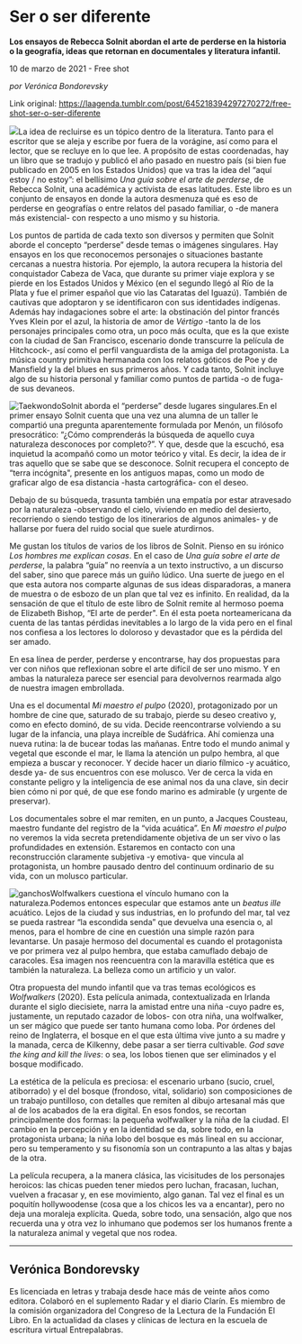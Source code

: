 # Ser o ser diferente

**Los ensayos de Rebecca Solnit abordan el arte de perderse en la historia o la geografía, ideas que retornan en documentales y literatura infantil.**

10 de marzo de 2021 - Free shot

_por Verónica Bondorevsky_

Link original: https://laagenda.tumblr.com/post/645218394297270272/free-shot-ser-o-ser-diferente

![](https://64.media.tumblr.com/0b22f25960ab2366baf0cd22a18e0ee8/8225cac54e70bb38-a5/s500x750/d8f633140e0110152b7e39ae9d2557df36b0f074.jpg)La idea de recluirse es un tópico dentro de la literatura. Tanto para el escritor que se aleja y escribe por fuera de la vorágine, así como para el lector, que se recluye en lo que lee. A propósito de estas coordenadas, hay un libro que se tradujo y publicó el año pasado en nuestro país (si bien fue publicado en 2005 en los Estados Unidos) que va tras la idea del “aquí estoy / no estoy”: el bellísimo *Una guía sobre el arte de perderse*, de Rebecca Solnit, una académica y activista de esas latitudes. Este libro es un conjunto de ensayos en donde la autora desmenuza qué es eso de perderse en geografías o entre relatos del pasado familiar, o -de manera más existencial- con respecto a uno mismo y su historia.

Los puntos de partida de cada texto son diversos y permiten que Solnit aborde el concepto “perderse” desde temas o imágenes singulares. Hay ensayos en los que reconocemos personajes o situaciones bastante cercanas a nuestra historia. Por ejemplo, la autora recupera la historia del conquistador Cabeza de Vaca, que durante su primer viaje explora y se pierde en los Estados Unidos y México (en el segundo llegó al Río de la Plata y fue el primer español que vio las Cataratas del Iguazú). También de cautivas que adoptaron y se identificaron con sus identidades indígenas. Además hay indagaciones sobre el arte: la obstinación del pintor francés Yves Klein por el azul, la historia de amor de *Vértigo* -tanto la de los personajes principales como otra, un poco más oculta, que es la que existe con la ciudad de San Francisco, escenario donde transcurre la película de Hitchcock-, así como el perfil vanguardista de la amiga del protagonista. La música country primitiva hermanada con los relatos góticos de Poe y de Mansfield y la del blues en sus primeros años. Y cada tanto, Solnit incluye algo de su historia personal y familiar como puntos de partida -o de fuga- de sus devaneos.

![Taekwondo](https://64.media.tumblr.com/58ec4ff95b89a2d3a3cf430d45807449/8225cac54e70bb38-03/s400x600/8d0aa1d6d9679cc90348c4eb930a7fb9f68aa167.jpg)Solnit aborda el “perderse” desde lugares singulares.En el primer ensayo Solnit cuenta que una vez una alumna de un taller le compartió una pregunta aparentemente formulada por Menón, un filósofo presocrático: “¿Cómo comprenderás la búsqueda de aquello cuya naturaleza desconoces por completo?”. Y que, desde que la escuchó, esa inquietud la acompañó como un motor teórico y vital. Es decir, la idea de ir tras aquello que se sabe que se desconoce. Solnit recupera el concepto de “terra incógnita", presente en los antiguos mapas, como un modo de graficar algo de esa distancia -hasta cartográfica- con el deseo. 

Debajo de su búsqueda, trasunta también una empatía por estar atravesado por la naturaleza -observando el cielo, viviendo en medio del desierto, recorriendo o siendo testigo de los itinerarios de algunos animales- y de hallarse por fuera del ruido social que suele aturdirnos.

Me gustan los títulos de varios de los libros de Solnit. Pienso en su irónico *Los hombres me explican cosas*. En el caso de *Una guía sobre el arte de perderse*, la palabra “guía” no reenvía a un texto instructivo, a un discurso del saber, sino que parece más un guiño lúdico. Una suerte de juego en el que esta autora nos comparte algunas de sus ideas disparadoras, a manera de muestra o de esbozo de un plan que tal vez es infinito. En realidad, da la sensación de que el título de este libro de Solnit remite al hermoso poema de Elizabeth Bishop, “El arte de perder". En él esta poeta norteamericana da cuenta de las tantas pérdidas inevitables a lo largo de la vida pero en el final nos confiesa a los lectores lo doloroso y devastador que es la pérdida del ser amado. 

En esa línea de perder, perderse y encontrarse, hay dos propuestas para ver con niños que reflexionan sobre el arte difícil de ser uno mismo. Y en ambas la naturaleza parece ser esencial para devolvernos rearmada algo de nuestra imagen embrollada. 

Una es el documental *Mi maestro el pulpo* (2020), protagonizado por un hombre de cine que, saturado de su trabajo, pierde su deseo creativo y, como en efecto dominó, de su vida. Decide reencontrarse volviendo a su lugar de la infancia, una playa increíble de Sudáfrica. Ahí comienza una nueva rutina: la de bucear todas las mañanas. Entre todo el mundo animal y vegetal que esconde el mar, le llama la atención un pulpo hembra, al que empieza a buscar y reconocer. Y decide hacer un diario fílmico -y acuático, desde ya- de sus encuentros con ese molusco. Ver de cerca la vida en constante peligro y la inteligencia de ese animal nos da una clave, sin decir bien cómo ni por qué, de que ese fondo marino es admirable (y urgente de preservar). 

Los documentales sobre el mar remiten, en un punto, a Jacques Cousteau, maestro fundante del registro de la “vida acuática”. En *Mi maestro el pulpo* no veremos la vida secreta pretendidamente objetiva de un ser vivo o las profundidades en extensión. Estaremos en contacto con una reconstrucción claramente subjetiva -y emotiva- que vincula al protagonista, un hombre pausado dentro del continuum ordinario de su vida, con un molusco particular. 

![ganchos](https://64.media.tumblr.com/882b266eaaa8deb5168eebbdacc2164e/8225cac54e70bb38-ce/s500x750/d94916791a89031a189a37dd4c7eaf5fa36ad027.jpg)Wolfwalkers cuestiona el vínculo humano con la naturaleza.Podemos entonces especular que estamos ante un *beatus ille* acuático. Lejos de la ciudad y sus industrias, en lo profundo del mar, tal vez se pueda rastrear “la escondida senda” que devuelva una esencia o, al menos, para el hombre de cine en cuestión una simple razón para levantarse. Un pasaje hermoso del documental es cuando el protagonista ve por primera vez al pulpo hembra, que estaba camuflado debajo de caracoles. Esa imagen nos reencuentra con la maravilla estética que es también la naturaleza. La belleza como un artificio y un valor.

Otra propuesta del mundo infantil que va tras temas ecológicos es *Wolfwalkers* (2020). Esta película animada, contextualizada en Irlanda durante el siglo diecisiete, narra la amistad entre una niña -cuyo padre es, justamente, un reputado cazador de lobos- con otra niña, una wolfwalker, un ser mágico que puede ser tanto humana como loba. Por órdenes del reino de Inglaterra, el bosque en el que esta última vive junto a su madre y la manada, cerca de Kilkenny, debe pasar a ser tierra cultivable. *God save the king and kill the lives*: o sea, los lobos tienen que ser eliminados y el bosque modificado.

La estética de la película es preciosa: el escenario urbano (sucio, cruel, atiborrado) y el del bosque (frondoso, vital, solidario) son composiciones de un trabajo puntilloso, con detalles que remiten al dibujo artesanal más que al de los acabados de la era digital. En esos fondos, se recortan principalmente dos formas: la pequeña wolfwalker y la niña de la ciudad. El cambio en la percepción y en la identidad se da, sobre todo, en la protagonista urbana; la niña lobo del bosque es más lineal en su accionar, pero su temperamento y su fisonomía son un contrapunto a las altas y bajas de la otra.

La película recupera, a la manera clásica, las vicisitudes de los personajes heroicos: las chicas pueden tener miedos pero luchan, fracasan, luchan, vuelven a fracasar y, en ese movimiento, algo ganan. Tal vez el final es un poquitín hollywoodense (cosa que a los chicos les va a encantar), pero no deja una moraleja explícita. Queda, sobre todo, una sensación, algo que nos recuerda una y otra vez lo inhumano que podemos ser los humanos frente a la naturaleza animal y vegetal que nos rodea. 

  




---

Verónica Bondorevsky
--------------------

 Es licenciada en letras y trabaja desde hace más de veinte años como editora. Colaboró en el suplemento Radar y el diario Clarín. Es miembro de la comisión organizadora del Congreso de la Lectura de la Fundación El Libro. En la actualidad da clases y clínicas de lectura en la escuela de escritura virtual Entrepalabras. 

